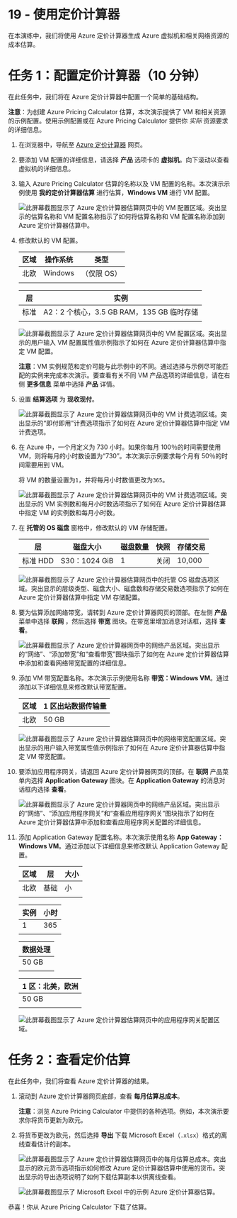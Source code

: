 ﻿---
wts:
    title: '19 - 使用 Azure 定价计算器（10 分钟）'
    module: '模块 06：介绍 Azure 成本管理和服务级别协议'
---
# 19 - 使用定价计算器

在本演练中，我们将使用 Azure 定价计算器生成 Azure 虚拟机和相关网络资源的成本估算。

# 任务 1：配置定价计算器（10 分钟）

在此任务中，我们将在 Azure 定价计算器中配置一个简单的基础结构。 

**注意**：为创建 Azure Pricing Calculator 估算，本次演示提供了 VM 和相关资源的示例配置。使用示例配置或在 Azure Pricing Calculator 提供你 *实际* 资源要求的详细信息。

1. 在浏览器中，导航至 [Azure 定价计算器](https://azure.microsoft.com/zh-cn/pricing/calculator/) 网页。

2. 要添加 VM 配置的详细信息，请选择 **产品** 选项卡的 **虚拟机**。向下滚动以查看虚拟机的详细信息。 

3. 输入 Azure Pricing Calculator 估算的名称以及 VM 配置的名称。本次演示示例使用 **我的定价计算器估算** 进行估算，**Windows VM** 进行 VM 配置。

   ![此屏幕截图显示了 Azure 定价计算器估算网页中的 VM 配置区域。突出显示的估算名称和 VM 配置名称指示了如何将估算名称和 VM 配置名称添加到 Azure 定价计算器估算中。](../images/1901.png)

4. 修改默认的 VM 配置。

    |区域|操作系统|类型|
    |------|----------------|----|
    |北欧|Windows|（仅限 OS）|
    | | |

    |层|实例|
    |----|--------|
    |标准|A2：2 个核心，3.5 GB RAM，135 GB 临时存储|
    | | |

   ![此屏幕截图显示了 Azure 定价计算器估算网页中的 VM 配置区域。突出显示的用户输入 VM 配置属性值示例指示了如何在 Azure 定价计算器估算中指定 VM 配置。](../images/1902.png)

    **注意**：VM 实例规范和定价可能与此示例中的不同。通过选择与示例尽可能匹配的实例来完成本次演示。要查看有关不同 VM 产品选项的详细信息，请在右侧 **更多信息** 菜单中选择 **产品** 详情。

5. 设置 **结算选项** 为 **现收现付**。

   ![此屏幕截图显示了 Azure 定价计算器估算网页中的 VM 计费选项区域。突出显示的“即付即用”计费选项指示了如何在 Azure 定价计算器估算中指定 VM 计费选项。](../images/1903.png)

6. 在 Azure 中，一个月定义为 730 小时。如果你每月 100％的时间需要使用 VM，则将每月的小时数设置为“730”。本次演示示例要求每个月有 50％的时间需要用到 VM。

    将 VM 的数量设置为`1`，并将每月小时数值更改为`365`。

   ![此屏幕截图显示了 Azure 定价计算器估算网页中的 VM 计费选项区域。突出显示的 VM 实例数和每月小时数选项指示了如何在 Azure 定价计算器估算中指定 VM 的实例数和每月小时数。](../images/1904.png)

7. 在 **托管的 OS 磁盘** 窗格中，修改默认的 VM 存储配置。

    |层|磁盘大小|磁盘数量|快照|存储交易|
    |----|---------|---------------|--------|--------------------|
    |标准 HDD|S30：1024 GiB|1|关闭|10,000|

   ![此屏幕截图显示了 Azure 定价计算器估算网页中的托管 OS 磁盘选项区域。突出显示的层级类型、磁盘大小、磁盘数和存储交易数选项指示了如何在 Azure 定价计算器估算中指定 VM 存储配置。](../images/1905.png)

8. 要为估算添加网络带宽，请转到 Azure 定价计算器网页的顶部。在左侧 **产品** 菜单中选择 **联网** ，然后选择 **带宽** 图块。在带宽里增加消息对话框，选择 **查看**。

   ![此屏幕截图显示了 Azure 定价计算器网页中的网络产品区域。突出显示的“网络”、“添加带宽”和“查看带宽”图块指示了如何在 Azure 定价计算器估算中添加和查看网络带宽配置的详细信息。](../images/1906.png)

9. 添加 VM 带宽配置名称。本次演示示例使用名称 **带宽：Windows VM**。通过添加以下详细信息来修改默认带宽配置。

    |区域|1 区出站数据传输量|
    |------|--------------------------------------|
    |北欧|50 GB|

   ![此屏幕截图显示了 Azure 定价计算器估算网页中的网络带宽配置区域。突出显示的用户输入带宽属性值示例指示了如何在 Azure 定价计算器估算中指定 VM 带宽配置。](../images/1907.png)

10. 要添加应用程序网关，请返回 Azure 定价计算器网页的顶部。在 **联网** 产品菜单内选择 **Application Gateway** 图块。在 **Application Gateway** 的消息对话框内选择 **查看**。

    ![此屏幕截图显示了 Azure 定价计算器网页中的网络产品区域。突出显示的“网络”、“添加应用程序网关”和“查看应用程序网关”图块指示了如何在 Azure 定价计算器估算中添加和查看应用程序网关配置的详细信息。](../images/1908.png)

11. 添加 Application Gateway 配置名称。本次演示使用名称 **App Gateway： Windows VM**。通过添加以下详细信息来修改默认 Application Gateway 配置。

    |区域|层|大小|
    |------|----|----|
    |北欧|基础|小|
    | | |

    |实例|小时|
    |-------|-------|
    |1|365|
    | | |

    |数据处理|
    |--------------|
    |50 GB|
    | | |

    |1 区：北美，欧洲|
    |-----------------------------|
    |50 GB|
    | | |

    ![此屏幕截图显示了 Azure 定价计算器估算网页中的应用程序网关配置区域。](../images/1909.png)


# 任务 2：查看定价估算

在此任务中，我们将查看 Azure 定价计算器的结果。 

1. 滚动到 Azure 定价计算器网页底部，查看 **每月估算总成本**。

    **注意**：浏览 Azure Pricing Calculator 中提供的各种选项。例如，本次演示要求你将货币更新为欧元。

2. 将货币更改为欧元，然后选择 **导出** 下载 Microsoft Excel（`.xlsx`）格式的离线查看估计的副本。

    ![此屏幕截图显示了 Azure 定价计算器估算网页中的每月估算总成本。突出显示的欧元货币选项指示如何修改 Azure 定价计算器估算中使用的货币。突出显示的导出选项说明了如何下载估算副本以供离线查看。](../images/1910.png)

    ![此屏幕截图显示了 Microsoft Excel 中的示例 Azure 定价计算器估算。](../images/1911.png)

恭喜！你从 Azure Pricing Calculator 下载了估算。
